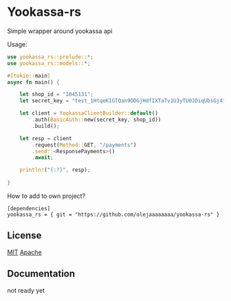 
# Yookassa-rs
Simple wrapper around yookassa api

Usage:
```rust
use yookassa_rs::prelude::*;
use yookassa_rs::models::*;

#[tokio::main]
async fn main() {

    let shop_id = "1045131";
    let secret_key = "test_1HtqeKIGTQan9ODGjHdfIXTaTv1U3yTU0JDiqUbsGj4";

    let client = YookassaClientBuilder::default()
        .auth(BasicAuth::new(secret_key, shop_id))
        .build();

    let resp = client
        .request(Method::GET, "/payments")
        .send::<ResponsePayments>()
        .await;

    println!("{:?}", resp);
    
}
```

How to add to own project?
```
[dependencies]
yookassa_rs = { git = "https://github.com/olejaaaaaaaa/yookassa-rs" }
```



## License

[MIT](https://choosealicense.com/licenses/mit/)
[Apache](https://choosealicense.com/licenses/apache/)

## Documentation

not ready yet

